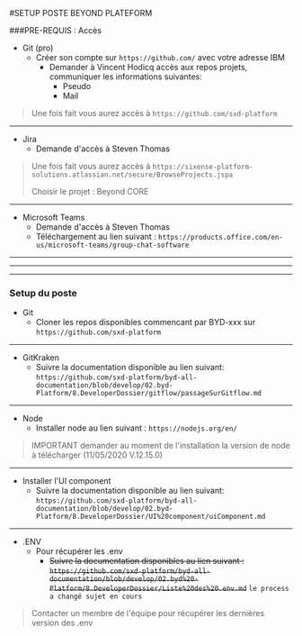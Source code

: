 #SETUP POSTE BEYOND PLATEFORM

###PRE-REQUIS : Accès

* Git (pro)
    * Créer son compte sur `https://github.com/` avec votre adresse IBM
        * Demander à Vincent Hodicq accès aux repos projets, communiquer les informations suivantes: 
            * Pseudo
            * Mail

>Une fois fait vous aurez accès à `https://github.com/sxd-platform`
-----
* Jira
    * Demande d'accès à Steven Thomas

> Une fois fait vous aurez accès à `https://sixense-platform-solutions.atlassian.net/secure/BrowseProjects.jspa`
> 
> Choisir le projet : Beyond CORE

----
* Microsoft Teams 
    * Demande d'accès à Steven Thomas
    * Téléchargement au lien suivant : `https://products.office.com/en-us/microsoft-teams/group-chat-software`
   
----
----
----
### Setup du poste

* Git 
    * Cloner les repos disponibles commencant par BYD-xxx sur `https://github.com/sxd-platform`
----  

* GitKraken
    * Suivre la documentation disponible au lien suivant: `https://github.com/sxd-platform/byd-all-documentation/blob/develop/02.byd-Platform/8.DeveloperDossier/gitflow/passageSurGitflow.md`

----
  
* Node
    - Installer node au lien suivant : `https://nodejs.org/en/`
> IMPORTANT demander au moment de l'installation la version de node à télécharger (11/05/2020 V.12.15.0)

----
* Installer l'UI component
    * Suivre la documentation disponible au lien suivant: `https://github.com/sxd-platform/byd-all-documentation/blob/develop/02.byd-Platform/8.DeveloperDossier/UI%20component/uiComponent.md`
    
----
* .ENV
    * Pour récupérer les .env
        * ~~Suivre la documentation disponibles au lien suivant : `https://github.com/sxd-platform/byd-all-documentation/blob/develop/02.byd%20-Platform/8.DeveloperDossier/Liste%20des%20.env.md`~~ `le process a changé sujet en cours`
> Contacter un membre de l'équipe pour récupérer les dernières version des .env 

